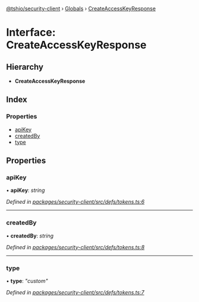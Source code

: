 [@tshio/security-client](../README.md) › [Globals](../globals.md) › [CreateAccessKeyResponse](createaccesskeyresponse.md)

# Interface: CreateAccessKeyResponse

## Hierarchy

* **CreateAccessKeyResponse**

## Index

### Properties

* [apiKey](createaccesskeyresponse.md#markdown-header-apikey)
* [createdBy](createaccesskeyresponse.md#markdown-header-createdby)
* [type](createaccesskeyresponse.md#markdown-header-type)

## Properties

###  apiKey

• **apiKey**: *string*

*Defined in [packages/security-client/src/defs/tokens.ts:6](https://github.com/TheSoftwareHouse/rad-modules-tools/blob/22a789f/packages/security-client/src/defs/tokens.ts#L6)*

___

###  createdBy

• **createdBy**: *string*

*Defined in [packages/security-client/src/defs/tokens.ts:8](https://github.com/TheSoftwareHouse/rad-modules-tools/blob/22a789f/packages/security-client/src/defs/tokens.ts#L8)*

___

###  type

• **type**: *"custom"*

*Defined in [packages/security-client/src/defs/tokens.ts:7](https://github.com/TheSoftwareHouse/rad-modules-tools/blob/22a789f/packages/security-client/src/defs/tokens.ts#L7)*
